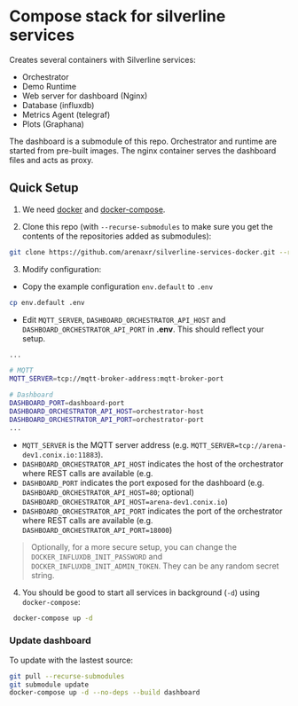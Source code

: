 # Compose stack for silverline services

Creates several containers with Silverline services:

* Orchestrator
* Demo Runtime
* Web server for dashboard (Nginx)
* Database (influxdb)
* Metrics Agent (telegraf)
* Plots (Graphana)

The dashboard is a submodule of this repo. Orchestrator and runtime are started from pre-built images. The nginx container serves the dashboard files and acts as proxy.

## Quick Setup

1. We need [docker](https://docs.docker.com/get-docker/) and [docker-compose](https://docs.docker.com/compose/install/). 

2. Clone this repo (with ```--recurse-submodules``` to make sure you get the contents of the repositories added as submodules):

```bash
git clone https://github.com/arenaxr/silverline-services-docker.git --recurse-submodules
```

3. Modify configuration:

- Copy the example configuration `env.default` to `.env`
```bash
cp env.default .env
```

- Edit `MQTT_SERVER`, `DASHBOARD_ORCHESTRATOR_API_HOST` and `DASHBOARD_ORCHESTRATOR_API_PORT` in **.env**. This should reflect your setup.

```bash
...

# MQTT
MQTT_SERVER=tcp://mqtt-broker-address:mqtt-broker-port

# Dashboard
DASHBOARD_PORT=dashboard-port
DASHBOARD_ORCHESTRATOR_API_HOST=orchestrator-host
DASHBOARD_ORCHESTRATOR_API_PORT=orchestrator-port
...
```

* ```MQTT_SERVER``` is the MQTT server address (e.g. `MQTT_SERVER=tcp://arena-dev1.conix.io:11883`).
* ```DASHBOARD_ORCHESTRATOR_API_HOST``` indicates the host of the orchestrator where REST calls are available (e.g. 
* ```DASHBOARD_PORT``` indicates the port exposed for the dashboard (e.g. `DASHBOARD_ORCHESTRATOR_API_HOST=80`; optional)
`DASHBOARD_ORCHESTRATOR_API_HOST=arena-dev1.conix.io`)
* ```DASHBOARD_ORCHESTRATOR_API_PORT``` indicates the port of the orchestrator where REST calls are available (e.g. `DASHBOARD_ORCHESTRATOR_API_PORT=18000`)

> Optionally, for a more secure setup, you can change the `DOCKER_INFLUXDB_INIT_PASSWORD` and `DOCKER_INFLUXDB_INIT_ADMIN_TOKEN`. They can be any random secret string.

4. You should be good to start all services in background (`-d`) using `docker-compose`:

```bash
 docker-compose up -d
```

### Update dashboard

To update with the lastest source:

```bash
git pull --recurse-submodules
git submodule update
docker-compose up -d --no-deps --build dashboard
```